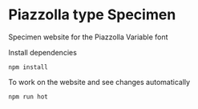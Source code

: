 # Piazzolla type Specimen

Specimen website for the Piazzolla Variable font

Install dependencies

`npm install`


To work on the website and see changes automatically

`npm run hot`
